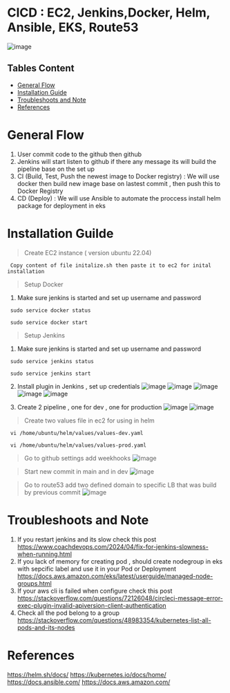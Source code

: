 # CICD : EC2, Jenkins,Docker, Helm, Ansible, EKS, Route53
![image](https://github.com/nhungdothi155/CICD-Jenkins-Docker-Ansible-EKS/assets/77849669/5de11a21-e6a5-4603-9f80-3cbb82d97ded)
## Tables Content
* [General Flow](#general-info)
* [Installation Guide](#installation-guide)
* [Troubleshoots and Note](#troubleshoots-and-notes)
* [References](#references)

# General Flow 
1. User commit code to the github then github
2. Jenkins will start listen to github if there any message its will build the pipeline base on the set up
3. CI (Build, Test, Push the newest image to Docker registry) : We will use docker then build new image base on lastest commit , then push this to Docker Registry 
4. CD (Deploy) : We will use Ansible to automate the proccess install helm package for deployment in eks
   
# Installation Guilde
> Create EC2 instance ( version ubuntu 22.04)
  ~~~
   Copy content of file initalize.sh then paste it to ec2 for inital installation
  ~~~
> Setup Docker
1. Make sure jenkins is started and set up username and password
  ~~~
   sudo service docker status
  ~~~
  ~~~
   sudo service docker start
  ~~~
  
> Setup Jenkins
1. Make sure jenkins is started and set up username and password
  ~~~
   sudo service jenkins status
  ~~~
  ~~~
   sudo service jenkins start
  ~~~
2. Install plugin in Jenkins , set up credentials
![image](https://github.com/nhungdothi155/CICD-Jenkins-Docker-Ansible-EKS/assets/77849669/e09288a4-5465-4434-be9c-20b39cef96f6)
![image](https://github.com/nhungdothi155/CICD-Jenkins-Docker-Ansible-EKS/assets/77849669/6c3d0459-0e3d-48f3-af32-3cff1552bdb6)
![image](https://github.com/nhungdothi155/CICD-Jenkins-Docker-Ansible-EKS/assets/77849669/cfc9f11d-663d-40b7-9c2a-41ff14e4bf67)
![image](https://github.com/nhungdothi155/CICD-Jenkins-Docker-Ansible-EKS/assets/77849669/dd20a292-4da3-4016-aa2b-731ec266854c)
![image](https://github.com/nhungdothi155/CICD-Jenkins-Docker-Ansible-EKS/assets/77849669/88742d97-3e75-41b2-8415-940b85a8e2eb)

3. Create 2 pipeline , one for dev , one for production
![image](https://github.com/nhungdothi155/CICD-Jenkins-Docker-Ansible-EKS/assets/77849669/3a969cb8-88f6-411b-858b-c76195dcdb05)
![image](https://github.com/nhungdothi155/CICD-Jenkins-Docker-Ansible-EKS/assets/77849669/797229cb-b0fd-4466-bbc3-7492d93f4daf)

> Create two values file in ec2 for using in helm
  ~~~
   vi /home/ubuntu/helm/values/values-dev.yaml
  ~~~
  ~~~
   vi /home/ubuntu/helm/values/values-prod.yaml
  ~~~
> Go to github settings add weekhooks 
![image](https://github.com/nhungdothi155/CICD-Jenkins-Docker-Ansible-EKS/assets/77849669/c9c305d1-acc1-46bd-b306-4cba91521b22)

> Start new commit in main and in dev
![image](https://github.com/nhungdothi155/CICD-Jenkins-Docker-Ansible-EKS/assets/77849669/00d87d35-211a-4f38-9df9-76e1e7363cd8)


> Go to route53 add two defined domain to specific LB that was build by previous commit 
![image](https://github.com/nhungdothi155/CICD-Jenkins-Docker-Ansible-EKS/assets/77849669/4ea55159-97f8-418e-8afa-f3493c9ec306)

# Troubleshoots and Note
1. If you restart jenkins and its slow check this post
   https://www.coachdevops.com/2024/04/fix-for-jenkins-slowness-when-running.html
2. If you lack of memory for creating pod , should create nodegroup in eks with sepcific label and use it in your Pod or Deployment
   https://docs.aws.amazon.com/eks/latest/userguide/managed-node-groups.html
3. If your aws cli is failed when configure check this post
   https://stackoverflow.com/questions/72126048/circleci-message-error-exec-plugin-invalid-apiversion-client-authentication
4. Check all the pod belong to a group
   https://stackoverflow.com/questions/48983354/kubernetes-list-all-pods-and-its-nodes
# References
https://helm.sh/docs/
https://kubernetes.io/docs/home/
https://docs.ansible.com/
https://docs.aws.amazon.com/
